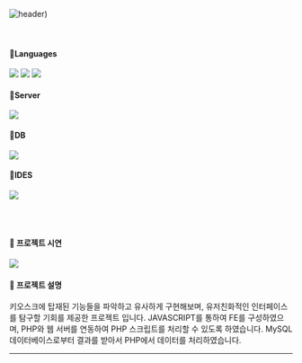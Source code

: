 
![header](https://capsule-render.vercel.app/api?type=wave&color=b58341&height=400&section=header&text=BBANG%20BBANG%20BAKERY&render&fontSize=60&fontColor=fce9cf&animation=twinkling))
<br><br><br>

<h4>📕Languages</h4>
<div><img src="https://img.shields.io/badge/HTML-239120?style=for-the-badge&logo=html5&logoColor=white" /> <img src="https://img.shields.io/badge/CSS-239120?&style=for-the-badge&logo=css3&logoColor=white" /> <img src="https://img.shields.io/badge/JavaScript-F7DF1E?style=for-the-badge&logo=JavaScript&logoColor=white" /></div>

<h4>📗Server</h4>
<div><img src="https://img.shields.io/badge/PHP-777BB4?style=for-the-badge&logo=php&logoColor=white"/></div>

<h4>📙DB</h4>
<div><img src="https://img.shields.io/badge/MySQL-00000F?style=for-the-badge&logo=mysql&logoColor=white"/></div> 

<h4>📘IDES</h4>
<div><img src = "https://img.shields.io/badge/Made%20for-VSCode-1f425f.svg"/></div>

<br><br>

<h4>📌 프로젝트 시연</h4>
<img src="https://github.com/ChoGyuLi/Bakery_kiosk/assets/96984575/438afe88-13f3-4765-aa93-ff16a1627cdd">

<h4>📌 프로젝트 설명</h4>

키오스크에 탑재된 기능들을 파악하고 유사하게 구현해보며, 유저친화적인 인터페이스를 탐구할 기회를 제공한 프로젝트 입니다.
JAVASCRIPT를 통하여 FE를 구성하였으며, PHP와 웹 서버를 연동하여 PHP 스크립트를 처리할 수 있도록 하였습니다. 
MySQL 데이터베이스로부터 결과를 받아서 PHP에서 데이터를 처리하였습니다.
<br>
<hr>


